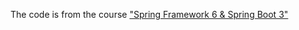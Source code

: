 The code is from the course ["Spring Framework 6 & Spring Boot 3"](https://www.udemy.com/course/spring-framework-5/)

